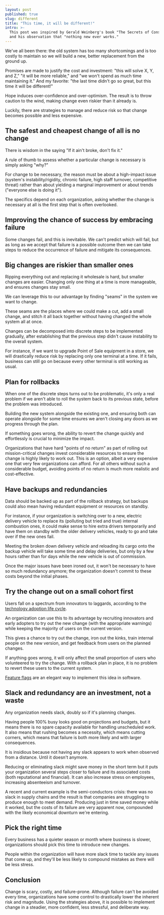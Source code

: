 ```yaml
---
layout: post
published: true
slug: different
title: "This time, it will be different!"
intro: >-
  This post was inspired by Gerald Weinberg's book "The Secrets of Consulting"
  and his observation that "nothing new ever works."
---
```


We've all been there: the old system has too many shortcomings and is too costly
to maintain so we will build a new, better replacement from the ground up.

Promises are made to justify the cost and investment: "this will solve X, Y, and
Z," "it will be more reliable," and "we won't spend as much time maintaining
it." And my favorite: "the last time didn't go so great, but this time it will
be different!"

Hope induces over-confidence and over-optimism. The result is to throw caution
to the wind, making change even riskier than it already is.

Luckily, there are strategies to manage and reduce risk so that change becomes
possible and less expensive.

## The safest and cheapest change of all is no change

There is wisdom in the saying "If it ain't broke, don't fix it."

A rule of thumb to assess whether a particular change is necessary is simply
asking "why?"

For change to be necessary, the reason must be about a high-impact issue
(system's instability/rigidity, chronic failure, high staff turnover,
competitive threat) rather than about yielding a marginal improvement or about
trends ("everyone else is doing it").

The specifics depend on each organization, asking whether the change is
necessary at all is the first step that is often overlooked.

## Improving the chance of success by embracing failure

Some changes fail, and this is inevitable. We can't predict which will fail, but
as long as we accept that failure is a possible outcome then we can take steps
to reduce the occurrence of failure and mitigate its consequences.

## Big changes are riskier than smaller ones

Ripping everything out and replacing it wholesale is hard, but smaller changes
are easier. Changing only one thing at a time is more manageable, and ensures
changes stay small.

We can leverage this to our advantage by finding "seams" in the system we want
to change.

These seams are the places where we could make a cut, add a small change, and
stitch it all back together without having changed the whole system all at once.

Changes can be decomposed into discrete steps to be implemented gradually, after
establishing that the previous step didn't cause instability to the overall
system.

For instance, if we want to upgrade Point of Sale equipment in a store, we will
drastically reduce risk by replacing only one terminal at a time. If it fails,
business can still go on because every other terminal is still working as usual.

## Plan for rollbacks

When one of the discrete steps turns out to be problematic, it's only a real
problem if we aren't able to roll the system back to its previous state, before
the problem was introduced.

Building the new system alongside the existing one, and ensuring both can
operate alongside for some time ensures we aren't closing any doors as we
progress through the plan.

If something goes wrong, the ability to revert the change quickly and
effortlessly is crucial to minimize the impact.

Organizations that have hard "points of no return" as part of rolling out
mission-critical changes invest considerable resources to ensure the change is
highly likely to work out. This is an option, albeit a very expensive one that
very few organizations can afford. For all others without such a considerable
budget, avoiding points of no return is much more realistic and cost-effective.

## Have backups and redundancies

Data should be backed up as part of the rollback strategy, but backups could
also mean having redundant equipment or resources on standby.

For instance, if your organization is switching over to a new, electric delivery
vehicle to replace its (polluting but tried and true) internal combustion ones,
it could make sense to hire extra drivers temporarily and have them on standby
with the older delivery vehicles, ready to go and take over if the new ones
fail.

Meeting the broken down delivery vehicle and reloading its cargo onto the backup
vehicle will take some time and delay deliveries, but only by a few hours rather
than for days while the new vehicle is out of commission.

Once the major issues have been ironed out, it won't be necessary to have so
much redundancy anymore; the organization doesn't commit to these costs beyond
the initial phases.

## Try the change out on a small cohort first

Users fall on a spectrum from innovators to laggards, according to the
[technology adoption life
cycle](https://en.wikipedia.org/wiki/Technology_adoption_life_cycle).

An organization can use this to its advantage by recruiting innovators and early
adopters to try out the new change (with the appropriate warnings) while keeping
the majority of users on the current version.

This gives a chance to try out the change, iron out the kinks, train internal
people on the new version, and get feedback from users on the planned changes.

If anything goes wrong, it will only affect the small proportion of users who
volunteered to try the change. With a rollback plan in place, it is no problem
to revert these users to the current system.

[Feature flags](https://en.wikipedia.org/wiki/Feature_toggle) are an elegant way
to implement this idea in software.

## Slack and redundancy are an investment, not a waste

Any organization needs slack, doubly so if it's planning changes.

Having people 100% busy looks good on projections and budgets, but it means
there is no spare capacity available for handling unscheduled work. It also
means that rushing becomes a necessity, which means cutting corners, which means
that failure is both more likely and with larger consequences.

It is insidious because not having any slack appears to work when observed from
a distance. Until it doesn't anymore.

Reducing or eliminating slack might save money in the short term but it puts
your organization several steps closer to failure and its associated costs (both
reputational and financial). It can also increase stress on employees,
increasing absenteeism and turnover.

A recent and current example is the semi-conductors crisis: there was no slack
in supply chains and the result is that companies are struggling to produce
enough to meet demand. Producing just in time saved money while it worked, but
the costs of its failure are very apparent now, compounded with the likely
economical downturn we're entering.

## Pick the right time

Every business has a quieter season or month where business is slower,
organizations should pick this time to introduce new changes.

People within the organization will have more slack time to tackle any issues
that come up, and they'll be less likely to compound mistakes as there will be
less stress.

## Conclusion

Change is scary, costly, and failure-prone. Although failure can't be avoided
every time, organizations have some control to drastically lower the inherent
risk and magnitude. Using the strategies above, it is possible to implement
change in a steadier, more confident, less stressful, and deliberate way.

